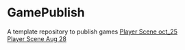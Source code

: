# GamePublish
A template repository to publish games
[Player Scene oct_25](player_scene_10_25/index.html)  
[Player Scene Aug 28](player_scene_08_30/)  
